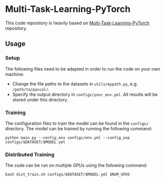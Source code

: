 # Multi-Task-Learning-PyTorch

This code repository is heavily based on [Multi-Task-Learning-PyTorch](https://github.com/SimonVandenhende/Multi-Task-Learning-PyTorch) repository.

## Usage

### Setup 
The following files need to be adapted in order to run the code on your own machine:
- Change the file paths to the datasets in `utils/mypath.py`, e.g. `/path/to/pascal/`.
- Specify the output directory in `configs/your_env.yml`. All results will be stored under this directory.

### Training
The configuration files to train the model can be found in the `configs/` directory. The model can be trained by running the following command:

```shell
python main.py --config_env configs/env.yml --config_exp configs/$DATASET/$MODEL.yml
```

### Distributed Training
The code can be run on multiple GPUs using the following command:
```shell
bash dist_train.sh configs/$DATASET/$MODEL.yml $NUM_GPUS
```